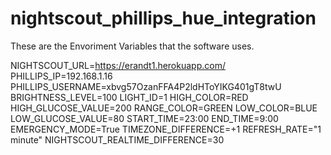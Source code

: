 # nightscout_phillips_hue_integration

These are the Envoriment Variables that the software uses.

NIGHTSCOUT_URL=https://erandt1.herokuapp.com/ <br />
PHILLIPS_IP=192.168.1.16
PHILLIPS_USERNAME=xbvg57OzanFFA4P2ldHToYIKG401gT8twU
BRIGHTNESS_LEVEL=100
LIGHT_ID=1
HIGH_COLOR=RED
HIGH_GLUCOSE_VALUE=200
RANGE_COLOR=GREEN
LOW_COLOR=BLUE
LOW_GLUCOSE_VALUE=80
START_TIME=23:00
END_TIME=9:00
EMERGENCY_MODE=True
TIMEZONE_DIFFERENCE=+1
REFRESH_RATE="1 minute"
NIGHTSCOUT_REALTIME_DIFFERENCE=30
